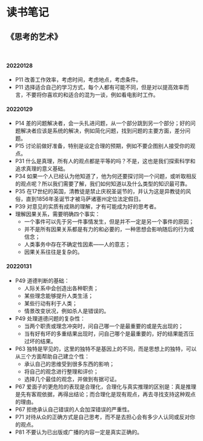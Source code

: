 # 读书笔记


## 《思考的艺术》

<br>

#### 20220128

- P11 改善工作效率，考虑时间，考虑地点，考虑条件。
- P11 选择适合自己的学习方式，每个人都有可能不同，但是对以提高效率而言，不要将你喜欢的和适合的混为一谈，例如看电影时工作。

#### 20220129

- P14 差的问题解决者，会一头扎进问题，从一个部分跳到另一个部分；好的问题解决者应该是系统的解决，例如简化问题，找到问题的主要方面，差分问题。
- P15 讨论前做好准备，特别是设定合理的预期，例如不要企图别人接受你的观点。
- P31 什么是真理，所有人的观点都是平等的吗？不是，这也是我们探索科学和追求真理的意义基础。
- P34 如果一个人已经认为他知道了，他为何还要探讨同一个问题，或听取相反的观点呢？所以我们需要了解，我们如何知道以及什么类型的知识最可靠。
- P35 在17世纪的英国，清教徒是禁止庆祝圣诞节的，并认为这是异教徒的风俗，直到1856年圣诞节才被马萨诸塞州定位法定假日。
- P39 对意见的实质有成熟的理解，才有可能成为好的思考者。
- 理解因果关系，需要明确四个事实：
  - 一个事件可以先于另一件事情发生，但是并不一定是另一个事件的原因；
  - 并不是所有因果关系都是有力的和必要的，一种思想会影响随后的行为或信念；
  - 人类事务中存在不确定性因素——人的意志；
  - 因果关系往往是复杂的。

#### 20220131

- P49 道德判断的基础：
  - 人际关系中会创造出各种职责；
  - 某些理念能够提升人类生活；
  - 某些行动有利于人类；
  - 情景改变状况，例如杀人是错误的。
- P49 处理道德问题的复杂性：
  - 当两个职责或理念冲突时，问自己哪一个是最重要的或是先出现的；
  - 当有好有坏的多重结果出现时，问自己哪个是最重要的，好的结果能否压过坏的结果。
- P63 独特是罕见的，这里的独特不是基因上的不同，而是思想上的独特，可以从三个方面帮助自己建立个性：
  - 承认自己的思维受到很多东西的影响；
  - 将自己的观念进行整理和评价；
  - 选择几个最佳的观念，并做到有据可证。
- P67 爱面子的更危险的表现是合理化，合理化与真实推理的区别是：真是推理是先有客观依据，再得出结论；而合理化是现有观点，再去寻找支持这种观点的理由。
- P67 拒绝承认自己错误的人会加深错误的严重性。
- P71 对待从众的正确方式是自己思考，而不是去担心会有多少人认同或反对你的观点。
- P81 不要认为已出版或广播的内容一定是真实正确的。

